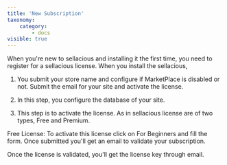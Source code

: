 ```yaml
---
title: 'New Subscription'
taxonomy:
    category:
        - docs
visible: true
---
```


When you're new to sellacious and installing it the first time, you need to register for a sellacious license. When you install the sellacious,

1. You submit your store name and configure if MarketPlace is disabled or not. Submit the email for your site and activate the license.

2. In this step, you configure the database of your site.

3. This step is to activate the license. As in sellacious license are of two types, Free and Premium.

Free License: To activate this license click on For Beginners and fill the form. Once submitted you'll get an email to validate your subscription.

Once the license is validated, you'll get the license key through email.